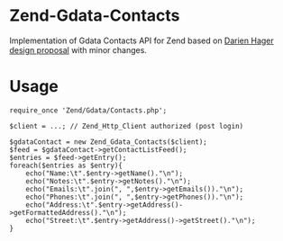 Zend-Gdata-Contacts
===================

Implementation of Gdata Contacts API for Zend based on [Darien Hager design proposal](http://framework.zend.com/wiki/display/ZFPROP/Zend_Gdata_Contacts+-+Darien+Hager) with minor changes.

Usage
=====

	require_once 'Zend/Gdata/Contacts.php';
	
	$client = ...; // Zend_Http_Client authorized (post login)
	
	$gdataContact = new Zend_Gdata_Contacts($client);
	$feed = $gdataContact->getContactListFeed();
	$entries = $feed->getEntry();
	foreach($entries as $entry){
		echo("Name:\t".$entry->getName()."\n");
		echo("Notes:\t".$entry->getNotes()."\n");
		echo("Emails:\t".join(", ",$entry->getEmails())."\n"); 
		echo("Phones:\t".join(", ",$entry->getPhones())."\n"); 
		echo("Address:\t".$entry->getAddress()->getFormattedAddress()."\n");
		echo("Street:\t".$entry->getAddress()->getStreet()."\n");
	}